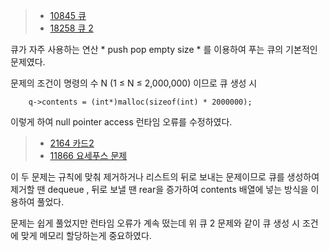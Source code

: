 > - [10845 큐](https://www.acmicpc.net/problem/10845)
> - [18258 큐 2](https://www.acmicpc.net/problem/18258)

큐가 자주 사용하는 연산 * push pop empty size * 를 이용하여 푸는 큐의 기본적인 문제였다.

문제의 조건이 명령의 수 N (1 ≤ N ≤ 2,000,000) 이므로 큐 생성 시 
```
	q->contents = (int*)malloc(sizeof(int) * 2000000);
```
이렇게 하여 null pointer access 런타임 오류를 수정하였다. 

> - [2164 카드2](https://www.acmicpc.net/problem/2164)
> - [11866 요세푸스 문제](https://www.acmicpc.net/problem/11866)

이 두 문제는 규칙에 맞춰 제거하거나 리스트의 뒤로 보내는 문제이므로 큐를 생성하여 제거할 땐 dequeue , 뒤로 보낼 땐 rear을 증가하여 contents 배열에 넣는 방식을 이용하여 풀었다.

문제는 쉽게 풀었지만 런타임 오류가 계속 떴는데 위 큐 2 문제와 같이 큐 생성 시 조건에 맞게 메모리 할당하는게 중요하였다. 
